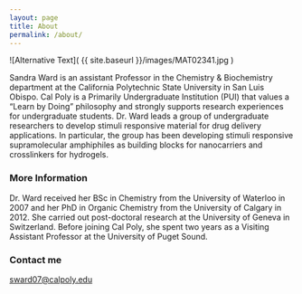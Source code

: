 ```yaml
---
layout: page
title: About
permalink: /about/
---
```


![Alternative Text]( {{ site.baseurl }}/images/MAT02341.jpg )

Sandra Ward is an assistant Professor in the Chemistry & Biochemistry department at the California Polytechnic State University in San Luis Obispo. Cal Poly is a Primarily Undergraduate Institution (PUI) that values a “Learn by Doing” philosophy and strongly supports research experiences for undergraduate students. Dr. Ward leads a group of undergraduate researchers to develop stimuli responsive material for drug delivery applications. In particular, the group has been developing stimuli responsive supramolecular amphiphiles as building blocks for nanocarriers and crosslinkers for hydrogels.

### More Information

Dr. Ward received her BSc in Chemistry from the University of Waterloo in 2007 and her PhD in Organic Chemistry from the University of Calgary in 2012. She carried out post-doctoral research at the University of Geneva in Switzerland. Before joining Cal Poly, she spent two years as a Visiting Assistant Professor at the University of Puget Sound.

### Contact me

[sward07@calpoly.edu](sward07@calpoly.edu)
